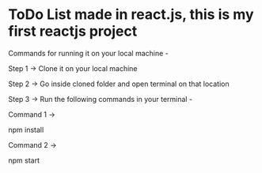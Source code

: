 # ToDo List made in react.js, this is my first reactjs project
Commands for running it on your local machine -

Step 1 -> Clone it on your local machine

Step 2 -> Go inside cloned folder and open terminal on that location

Step 3 -> Run the following commands in your terminal -

  Command 1 ->

  npm install

  Command 2 ->

  npm start
